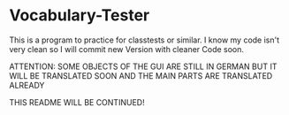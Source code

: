 # Vocabulary-Tester
This is a program to practice for classtests or similar.
I know my code isn't very clean so I will commit new Version with cleaner Code soon.

ATTENTION: SOME OBJECTS OF THE GUI ARE STILL IN GERMAN BUT IT WILL BE TRANSLATED SOON AND THE MAIN PARTS ARE TRANSLATED ALREADY

THIS README WILL BE CONTINUED!
